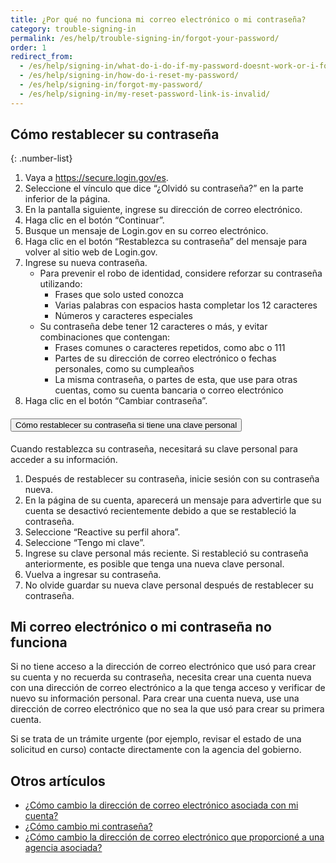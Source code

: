 ```yaml
---
title: ¿Por qué no funciona mi correo electrónico o mi contraseña?
category: trouble-signing-in
permalink: /es/help/trouble-signing-in/forgot-your-password/
order: 1
redirect_from:
  - /es/help/signing-in/what-do-i-do-if-my-password-doesnt-work-or-i-forget-it/
  - /es/help/signing-in/how-do-i-reset-my-password/
  - /es/help/signing-in/forgot-my-password/
  - /es/help/signing-in/my-reset-password-link-is-invalid/
---
```


## Cómo restablecer su contraseña

{: .number-list}

1. Vaya a <https://secure.login.gov/es>.
2. Seleccione el vínculo que dice “¿Olvidó su contraseña?” en la parte inferior de la página.
3. En la pantalla siguiente, ingrese su dirección de correo electrónico.
4. Haga clic en el botón “Continuar”.
5. Busque un mensaje de Login.gov en su correo electrónico.
6. Haga clic en el botón “Restablezca su contraseña” del mensaje para volver al sitio web de Login.gov.
7. Ingrese su nueva contraseña.
   * Para prevenir el robo de identidad, considere reforzar su contraseña utilizando:
     * Frases que solo usted conozca
     * Varias palabras con espacios hasta completar los 12 caracteres
     * Números y caracteres especiales
   * Su contraseña debe tener 12 caracteres o más, y evitar combinaciones que contengan:
     * Frases comunes o caracteres repetidos, como abc o 111
     * Partes de su dirección de correo electrónico o fechas personales, como su cumpleaños
     * La misma contraseña, o partes de esta, que use para otras cuentas, como su cuenta bancaria o correo electrónico
8. Haga clic en el botón “Cambiar contraseña”.

<div class="usa-accordion usa-accordion--bordered margin-y-4">
  <h4 class="usa-accordion__heading">
    <button
      type="button"
      class="usa-accordion__button"
      aria-expanded="false"
      aria-controls="b-a1"
    >
      Cómo restablecer su contraseña si tiene una clave personal
    </button>
  </h4>
  <div id="b-a1" class="usa-accordion__content usa-prose">
    <p>Cuando restablezca su contraseña, necesitará su clave personal para acceder a su información.</p>
    <ol class="number-list">
      <li>Después de restablecer su contraseña, inicie sesión con su contraseña nueva.</li>
      <li>En la página de su cuenta, aparecerá un mensaje para advertirle que su cuenta se desactivó recientemente debido a que se restableció la contraseña.</li>
      <li>Seleccione “Reactive su perfil ahora”.</li>
      <li>Seleccione “Tengo mi clave”.</li>
      <li>Ingrese su clave personal más reciente. Si restableció su contraseña anteriormente, es posible que tenga una nueva clave personal.</li>
      <li>Vuelva a ingresar su contraseña.</li>
      <li>No olvide guardar su nueva clave personal después de restablecer su contraseña.</li>
    </ol>
  </div>
</div>

## Mi correo electrónico o mi contraseña no funciona

Si no tiene acceso a la dirección de correo electrónico que usó para crear su cuenta y no recuerda su contraseña, necesita crear una cuenta nueva con una dirección de correo electrónico a la que tenga acceso y verificar de nuevo su información personal. Para crear una cuenta nueva, use una dirección de correo electrónico que no sea la que usó para crear su primera cuenta.

Si se trata de un trámite urgente (por ejemplo, revisar el estado de una solicitud en curso) contacte directamente con la agencia del gobierno.

## Otros artículos

* [¿Cómo cambio la dirección de correo electrónico asociada con mi cuenta?](/es/help/manage-your-account/change-your-email-address/)
* [¿Cómo cambio mi contraseña?](/es/help/manage-your-account/change-your-password/)
* [¿Cómo cambio la dirección de correo electrónico que proporcioné a una agencia asociada?](/es/help/manage-your-account/change-partner-email-address/)
